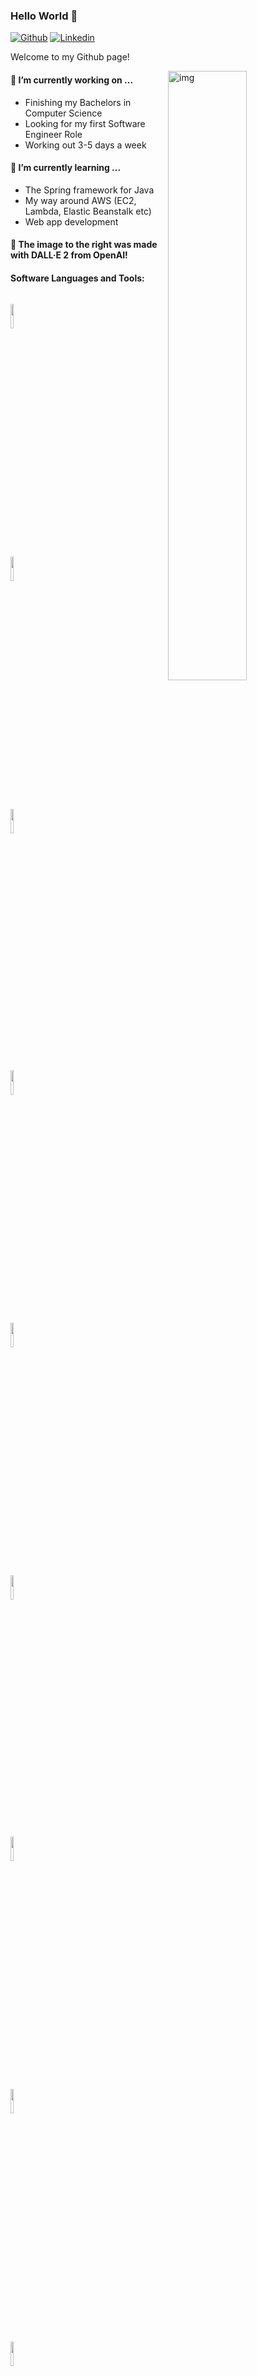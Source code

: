 ### Hello World 👋 

[![Github](https://img.shields.io/badge/-Github-000?style=flat&logo=Github&logoColor=white)](https://github.com/ageltz07)
[![Linkedin](https://img.shields.io/badge/-LinkedIn-blue?style=flat&logo=Linkedin&logoColor=white)](https://www.linkedin.com/in/adam-geltz/)

Welcome to my Github page!

<img align="right" alt="img" src="https://user-images.githubusercontent.com/84716534/206882837-2cb482e1-8000-4c88-af86-34bc0a01c0fa.png" width="50%" height="auto" />


#### 🔭 I’m currently working on ...
- Finishing my Bachelors in Computer Science
- Looking for my first Software Engineer Role
- Working out 3-5 days a week

#### 🌱 I’m currently learning ...
- The Spring framework for Java
- My way around AWS (EC2, Lambda, Elastic Beanstalk etc)
- Web app development

#### 🤖 The image to the right was made with DALL·E 2 from OpenAI!

#### Software Languages and Tools:
<p>

<code><a href = "https://www.java.com/en/"> <img width="10%"  src="https://www.vectorlogo.zone/logos/java/java-ar21.svg"> </a> </code>
<code><a href = "https://www.python.org/"> <img width="10%" src="https://www.vectorlogo.zone/logos/python/python-ar21.svg"> </a> </code>
<code><a href = "https://git-scm.com/"> <img width="10%" src="https://www.vectorlogo.zone/logos/git-scm/git-scm-ar21.svg"> </a> </code>
<br />
<code><a href = "https://spring.io/"> <img width="10%" src="https://www.vectorlogo.zone/logos/springio/springio-ar21.svg"> </a> </code>
<code><a href = "https://flask.palletsprojects.com/en/2.2.x/"> <img width="10%" src="https://www.vectorlogo.zone/logos/pocoo_flask/pocoo_flask-ar21.svg"></a> </code>
<code><a href = "https://www.mysql.com/"> <img width="10%" src="https://www.vectorlogo.zone/logos/mysql/mysql-ar21.svg"> </a> </code>
<br />
<code> <a href = "https://www.postgresql.org/"> <img width="10%" src="https://www.vectorlogo.zone/logos/postgresql/postgresql-ar21.svg"> </a> </code>
<code><a href = "https://aws.amazon.com/"> <img width="10%" src="https://www.vectorlogo.zone/logos/amazon_aws/amazon_aws-ar21.svg"> </a> </code>
<code><a href = "https://visualstudio.microsoft.com/"> <img width="10%" src="https://www.vectorlogo.zone/logos/visualstudio_code/visualstudio_code-ar21.svg"> </a> </code>
</p>
